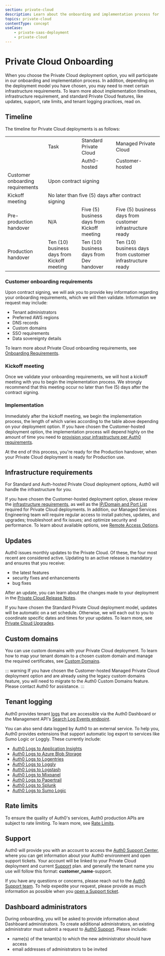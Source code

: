 ```yaml
---
section: private-cloud
description: Learn about the onboarding and implementation process for Private Cloud deployment options.
topics: private-cloud
contentType: concept
useCase: 
    - private-saas-deployment
    - private-cloud
---
```

# Private Cloud Onboarding

When you choose the Private Cloud deployment option, you will participate in our onboarding and implementation process. In addition, depending on the deployment model you have chosen, you may need to meet certain infrastructure requirements. To learn more about implementation timelines, infrastructure requirement, and standard Private Cloud features, like updates, support, rate limits, and tenant logging practices, read on. 

## Timeline

The timeline for Private Cloud deployments is as follows:

<table width="100%">
  <th>
    <td>Task</td>
    <td>Standard Private Cloud</td>
    <td colspan=2>Managed Private Cloud</td>
  </th>
 <tr>
    <td>&nbsp;</td>
    <td>&nbsp;</td>
    <td>Auth0-hosted</td>
    <td>Customer-hosted</td>
  </tr>
  <tr>
    <td>Customer onboarding requirements</td>
    <td colspan=3>Upon contract signing</td>
  </tr>
  <tr>
    <td>Kickoff meeting</td>
    <td colspan=3>No later than five (5) days after contract signing</td>
  </tr>
  <tr>
    <td>Pre-production handover</td>
    <td>N/A</td>
    <td>Five (5) business days from Kickoff meeting</td>
    <td>Five (5) business days from customer infrastructure ready</td>
  </tr>
  <tr>
    <td>Production handover</td>
    <td>Ten (10) business days from Kickoff meeting</td>
    <td>Ten (10) business days from Dev handover</td>
    <td>Ten (10) business days from customer infrastructure ready</td>
  </tr>
</table>

### Customer onboarding requirements

Upon contract signing, we will ask you to provide key information regarding your onboarding requirements, which we will then validate.
Information we request may include:

* Tenant administrators
* Preferred AWS regions
* DNS records
* Custom domains
* SSO requirements
* Data sovereignty details

To learn more about Private Cloud onboarding requirements, see [Onboarding Requirements](/private-cloud/onboarding-requirements).

### Kickoff meeting

Once we validate your onboarding requirements, we will host a kickoff meeting with you to begin the implementation process. We strongly recommend that this meeting occur no later than five (5) days after the contract signing.

### Implementation

Immediately after the kickoff meeting, we begin the implementation process, the length of which varies according to the table above depending on your deployment option. If you have chosen the Customer-hosted deployment option, the implementation process will depend highly on the amount of time you need to [provision your infrastructure per Auth0 requirements](/private-cloud/onboarding/managed-private-cloud/infrastructure).

At the end of this process, you're ready for the Production handover, when your Private Cloud deployment is ready for Production use.

## Infrastructure requirements

For Standard and Auth-hosted Private Cloud deployment options, Auth0 will handle the infrastructure for you.

If you have chosen the Customer-hosted deployment option, please review the [infrastructure requirements](/private-cloud/onboarding/managed-private-cloud/infrastructure), as well as the [IP/Domain and Port List](/private-cloud/onboarding/managed-private-cloud/ip-domain-port-list) required for Private Cloud deployments. In addition, our Managed Services Engineering team will require regular access to install patches, updates, and upgrades; troubleshoot and fix issues; and optimize security and performance. To learn about available options, see [Remote Access Options](/private-cloud/onboarding/managed-private-cloud/remote-access-options).

## Updates

Auth0 issues monthly updates to the Private Cloud. Of these, the four most recent are considered active. Updating to an active release is mandatory and ensures that you receive:

* the latest features
* security fixes and enhancements
* bug fixes

After an update, you can learn about the changes made to your deployment in the [Private Cloud Release Notes](https://auth0.com/releases/).

If you have chosen the Standard Private Cloud deployment model, updates will be automatic on a set schedule. Otherwise, we will each out to you to coordinate specific dates and times for your updates. To learn more, see [Private Cloud Upgrades](/private-cloud/operations-upgrades). 

## Custom domains

You can use custom domains with your Private Cloud deployment. To learn how to map your tenant domain to a chosen custom domain and manage the required certificates, see [Custom Domains](/custom-domains).

::: warning
If you have chosen the Customer-hosted Managed Private Cloud deployment option and are already using the legacy custom domains feature, you will need to migrate to the Auth0 Custom Domains feature. Please contact Auth0 for assistance.
:::

## Tenant logging

Auth0 provides tenant [logs](/logs) that are accessible via the Auth0 Dashboard or the Management API's [Search Log Events endpoint](/api/v2#!/Logs/get_logs).

You can also send data logged by Auth0 to an external service. To help you, Auth0 provides extensions that support automatic log export to services like Sumo Logic or Loggly. These currently include:

* [Auth0 Logs to Application Insights](/extensions/application-insight)
* [Auth0 Logs to Azure Blob Storage](/extensions/azure-blob-storage)
* [Auth0 Logs to Logentries](/extensions/logentries)
* [Auth0 Logs to Loggly](/extensions/loggly)
* [Auth0 Logs to Logstash](/extensions/logstash)
* [Auth0 Logs to Mixpanel](/extensions/mixpanel)
* [Auth0 Logs to Papertrail](/extensions/papertrail)
* [Auth0 Logs to Splunk](/extensions/splunk)
* [Auth0 Logs to Sumo Logic](/extensions/sumologic)

## Rate limits

To ensure the quality of Auth0's services, Auth0 production APIs are subject to rate limiting. To learn more, see [Rate Limits](/policies/rate-limits).

## Support

Auth0 will provide you with an account to access the [Auth0 Support Center](${env.DOMAIN_URL_SUPPORT}), where you can get information about your Auth0 environment and open support tickets. Your account will be linked to your Private Cloud deployment and current [Support](/support) plan. and generally the tenant name you use will follow this format: **customer_name**-support.

If you have any questions or concerns, please reach out to the [Auth0 Support team](${env.DOMAIN_URL_SUPPORT}). To help expedite your request, please provide as much information as possible when you [open a Support ticket](/support/tickets).

## Dashboard administrators

During onboarding, you will be asked to provide information about Dashboard administrators. To create additional administrators, an existing administrator must submit a request to [Auth0 Support](${env.DOMAIN_URL_SUPPORT}). Please include:

* name(s) of the tenant(s) to which the new administrator should have access
* email addresses of administrators to be invited
